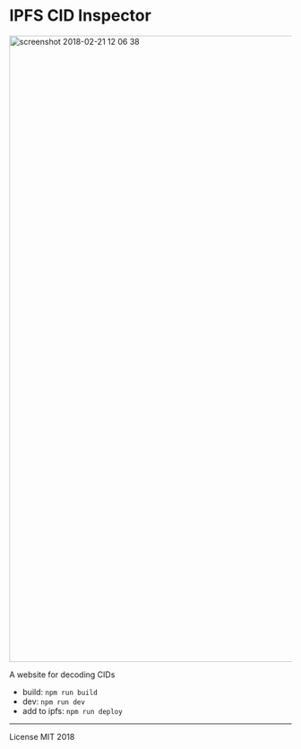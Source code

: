 # IPFS CID Inspector

<img width="1117" alt="screenshot 2018-02-21 12 06 38" src="https://user-images.githubusercontent.com/58871/36479196-b6da0a28-16ff-11e8-9949-d8cb72343367.png">

A website for decoding CIDs

- build: `npm run build`
- dev: `npm run dev`
- add to ipfs: `npm run deploy`

---

License MIT 2018
